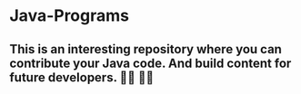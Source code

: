 # Java-Programs

## This is an interesting repository where you can contribute your Java code. And build content for future developers. 👩‍💻 👨‍💻
